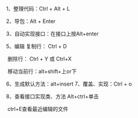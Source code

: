 1、整理代码：Ctrl + Alt + L

2、导包：Alt + Enter

3、自动实现接口：在接口上按Alt+enter

5、编辑 复制行： Ctrl + D 

​		删除行： Ctrl + Y 或 Ctrl+X 

​		移动当前行：alt+shift+上or下

6、生成默认方法：alt+insert 7、覆盖、实现：Ctrl + o

8、查看接口实现类、方法 Alt+ctrl+单击

​		ctrl+E查看最近编辑的文件
